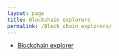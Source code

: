 ```yaml
---
layout: page
title: Blockchain explorers
permalink: /Block_chain_explorers/
---
```


*   [Blockchain explorer](http://anoncash.net/chain/Anoncoin "Anoncash.net")